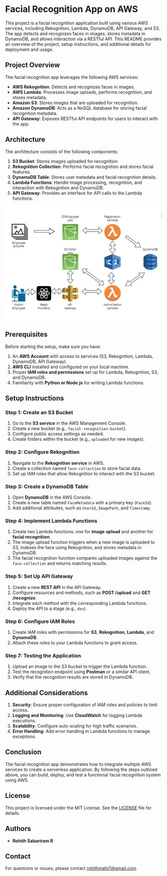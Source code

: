 # Facial Recognition App on AWS

This project is a facial recognition application built using various AWS services, including Rekognition, Lambda, DynamoDB, API Gateway, and S3. The app detects and recognizes faces in images, stores metadata in DynamoDB, and allows interaction via a RESTful API. This README provides an overview of the project, setup instructions, and additional details for deployment and usage.

## Project Overview

The facial recognition app leverages the following AWS services:
- **AWS Rekognition**: Detects and recognizes faces in images.
- **AWS Lambda**: Processes image uploads, performs recognition, and stores metadata.
- **Amazon S3**: Stores images that are uploaded for recognition.
- **Amazon DynamoDB**: Acts as a NoSQL database for storing facial recognition metadata.
- **API Gateway**: Exposes RESTful API endpoints for users to interact with the app.

## Architecture

The architecture consists of the following components:
1. **S3 Bucket**: Stores images uploaded for recognition.
2. **Rekognition Collection**: Performs facial recognition and stores facial features.
3. **DynamoDB Table**: Stores user metadata and facial recognition details.
4. **Lambda Functions**: Handle image processing, recognition, and interaction with Rekognition and DynamoDB.
5. **API Gateway**: Provides an interface for API calls to the Lambda functions.


![alt text](image.png)

## Prerequisites

Before starting the setup, make sure you have:
1. An **AWS Account** with access to services (S3, Rekognition, Lambda, DynamoDB, API Gateway).
2. **AWS CLI** installed and configured on your local machine.
3. Proper **IAM roles and permissions** set up for Lambda, Rekognition, S3, and DynamoDB.
4. Familiarity with **Python or Node.js** for writing Lambda functions.

## Setup Instructions

### Step 1: Create an S3 Bucket
1. Go to the **S3 service** in the AWS Management Console.
2. Create a new bucket (e.g., `facial-recognition-bucket`).
3. Configure public access settings as needed.
4. Create folders within the bucket (e.g., `uploaded` for new images).

### Step 2: Configure Rekognition
1. Navigate to the **Rekognition service** in AWS.
2. Create a collection named `face-collection` to store facial data.
3. Set up IAM roles that allow Rekognition to interact with the S3 bucket.

### Step 3: Create a DynamoDB Table
1. Open **DynamoDB** in the AWS Console.
2. Create a new table named `FaceMetadata` with a primary key (`FaceId`).
3. Add additional attributes, such as `UserId`, `ImagePath`, and `Timestamp`.

### Step 4: Implement Lambda Functions
1. Create two Lambda functions: one for **image upload** and another for **facial recognition**.
2. The image upload function triggers when a new image is uploaded to S3, indexes the face using Rekognition, and stores metadata in DynamoDB.
3. The facial recognition function compares uploaded images against the `face-collection` and returns matching results.

### Step 5: Set Up API Gateway
1. Create a new **REST API** in the API Gateway.
2. Configure resources and methods, such as **POST /upload** and **GET /recognize**.
3. Integrate each method with the corresponding Lambda functions.
4. Deploy the API to a stage (e.g., `dev`).

### Step 6: Configure IAM Roles
1. Create IAM roles with permissions for **S3**, **Rekognition**, **Lambda**, and **DynamoDB**.
2. Attach these roles to your Lambda functions to grant access.

### Step 7: Testing the Application
1. Upload an image to the S3 bucket to trigger the Lambda function.
2. Test the recognition endpoint using **Postman** or a similar API client.
3. Verify that the recognition results are stored in DynamoDB.

## Additional Considerations

1. **Security**: Ensure proper configuration of IAM roles and policies to limit access.
2. **Logging and Monitoring**: Use **CloudWatch** for logging Lambda executions.
3. **Scalability**: Configure auto-scaling for high traffic scenarios.
4. **Error Handling**: Add error handling in Lambda functions to manage exceptions.

## Conclusion

The facial recognition app demonstrates how to integrate multiple AWS services to create a serverless application. By following the steps outlined above, you can build, deploy, and test a functional facial recognition system using AWS.

## License

This project is licensed under the MIT License. See the [LICENSE](LICENSE) file for details.

## Authors

- **Rohith Sabariram R**

## Contact

For questions or issues, please contact rohithmahi7@gmail.com